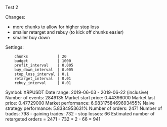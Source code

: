 Test 2

Changes:
- more chunks to allow for higher stop loss
- smaller retarget and rebuy (to kick off chunks easier)
- smaller buy down

Settings:
```
    chunks             | 20
    budget             | 1000
    profit_interval    | 0.005
    buy_down_interval  | 0.005
    stop_loss_interval | 0.1
    retarget_interval  | 0.01
    rebuy_interval     | 0.01
```

Symbol: XRPUSDT
Date range: 2019-06-03 - 2019-06-22 (inclusive)
Number of events: 2849135
Market start price: 0.44396000
Market last price: 0.47729000
Market performance: 6.9831758469693455%
Naive strategy performance: 5.8384953631%
Number of orders: 2471
Number of trades: 798
    - gaining trades: 732
    - stop losses: 66
Estimated number of retargeted orders = 2471 - 732 * 2 - 66 = 941